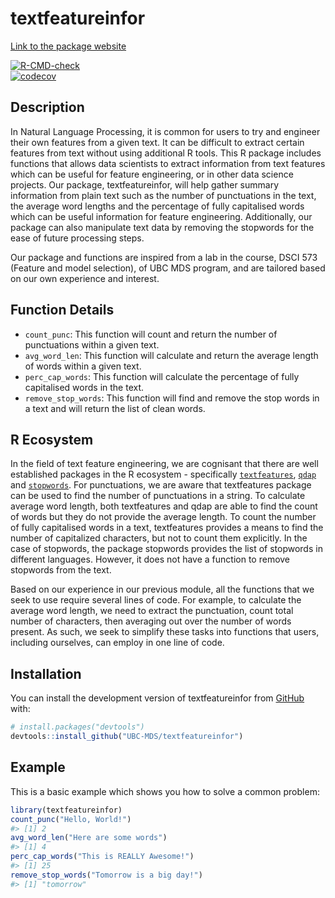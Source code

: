 
<!-- README.md is generated from README.Rmd. Please edit that file -->

# textfeatureinfor

[Link to the package
website](https://ubc-mds.github.io/textfeatureinfor/)

<!-- badges: start -->

[![R-CMD-check](https://github.com/UBC-MDS/textfeatureinfor/workflows/R-CMD-check/badge.svg)](https://github.com/UBC-MDS/textfeatureinfor/actions)    
[![codecov](https://codecov.io/gh/UBC-MDS/textfeatureinfor/branch/master/graph/badge.svg?token=MmO0w3tyAn)](https://codecov.io/gh/UBC-MDS/textfeatureinfor)
<!-- badges: end -->

## **Description**

In Natural Language Processing, it is common for users to try and
engineer their own features from a given text. It can be difficult to
extract certain features from text without using additional R tools.
This R package includes functions that allows data scientists to extract
information from text features which can be useful for feature
engineering, or in other data science projects. Our package,
textfeatureinfor, will help gather summary information from plain text
such as the number of punctuations in the text, the average word lengths
and the percentage of fully capitalised words which can be useful
information for feature engineering. Additionally, our package can also
manipulate text data by removing the stopwords for the ease of future
processing steps.

Our package and functions are inspired from a lab in the course, DSCI
573 (Feature and model selection), of UBC MDS program, and are tailored
based on our own experience and interest.

## **Function Details**

-   `count_punc`: This function will count and return the number of
    punctuations within a given text.
-   `avg_word_len`: This function will calculate and return the average
    length of words within a given text.
-   `perc_cap_words`: This function will calculate the percentage of
    fully capitalised words in the text.
-   `remove_stop_words`: This function will find and remove the stop
    words in a text and will return the list of clean words.

## **R Ecosystem**

In the field of text feature engineering, we are cognisant that there
are well established packages in the R ecosystem - specifically
[`textfeatures`](https://github.com/mkearney/textfeatures),
[`qdap`](http://trinker.github.io/qdap/) and
[`stopwords`](https://github.com/quanteda/stopwords). For punctuations,
we are aware that textfeatures package can be used to find the number of
punctuations in a string. To calculate average word length, both
textfeatures and qdap are able to find the count of words but they do
not provide the average length. To count the number of fully capitalised
words in a text, textfeatures provides a means to find the number of
capitalized characters, but not to count them explicitly. In the case of
stopwords, the package stopwords provides the list of stopwords in
different languages. However, it does not have a function to remove
stopwords from the text.

Based on our experience in our previous module, all the functions that
we seek to use require several lines of code. For example, to calculate
the average word length, we need to extract the punctuation, count total
number of characters, then averaging out over the number of words
present. As such, we seek to simplify these tasks into functions that
users, including ourselves, can employ in one line of code.

## Installation

You can install the development version of textfeatureinfor from
[GitHub](https://github.com/) with:

``` r
# install.packages("devtools")
devtools::install_github("UBC-MDS/textfeatureinfor")
```

## Example

This is a basic example which shows you how to solve a common problem:

``` r
library(textfeatureinfor)
count_punc("Hello, World!")
#> [1] 2
avg_word_len("Here are some words")
#> [1] 4
perc_cap_words("This is REALLY Awesome!")
#> [1] 25
remove_stop_words("Tomorrow is a big day!")
#> [1] "tomorrow"
```
